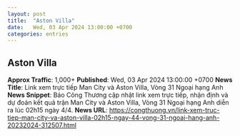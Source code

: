 ```yaml
---
layout: post
title:  "Aston Villa"
date:   Wed, 03 Apr 2024 13:00:00 +0700
categories: entries
---
```

## Aston Villa
**Approx Traffic**: 1,000+
**Published**: Wed, 03 Apr 2024 13:00:00 +0700
**News Title**: Link xem trực tiếp Man City và Aston Villa, Vòng 31 Ngoại hạng Anh
**News Snippet**: Báo Công Thương cập nhật link xem trực tiếp, nhận định và dự đoán kết quả trận Man City và Aston Villa, Vòng 31 Ngoại hạng Anh diễn ra lúc 02h15 ngày 4/4.
**News URL**: https://congthuong.vn/link-xem-truc-tiep-man-city-va-aston-villa-02h15-ngay-44-vong-31-ngoai-hang-anh-20232024-312507.html
